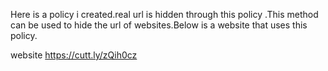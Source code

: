 Here is a policy i created.real url is hidden through this policy .This method can be used to hide the url of websites.Below is a website that uses this policy.

website
https://cutt.ly/zQih0cz
